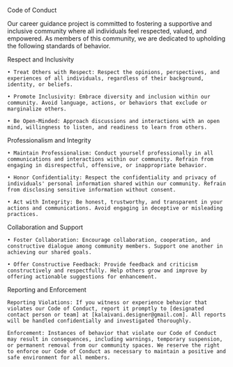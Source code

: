 Code of Conduct


Our career guidance project is committed to fostering a supportive and inclusive community where all individuals feel respected, valued, and empowered. As members of this community, we are dedicated to upholding the following standards of behavior.

Respect and Inclusivity

    • Treat Others with Respect: Respect the opinions, perspectives, and experiences of all individuals, regardless of their background, identity, or beliefs.
      
    • Promote Inclusivity: Embrace diversity and inclusion within our community. Avoid language, actions, or behaviors that exclude or marginalize others.
      
    • Be Open-Minded: Approach discussions and interactions with an open mind, willingness to listen, and readiness to learn from others.
      
Professionalism and Integrity

    • Maintain Professionalism: Conduct yourself professionally in all communications and interactions within our community. Refrain from engaging in disrespectful, offensive, or inappropriate behavior.
      
    • Honor Confidentiality: Respect the confidentiality and privacy of individuals' personal information shared within our community. Refrain from disclosing sensitive information without consent.
      
    • Act with Integrity: Be honest, trustworthy, and transparent in your actions and communications. Avoid engaging in deceptive or misleading practices.

Collaboration and Support

    • Foster Collaboration: Encourage collaboration, cooperation, and constructive dialogue among community members. Support one another in achieving our shared goals.
      
    • Offer Constructive Feedback: Provide feedback and criticism constructively and respectfully. Help others grow and improve by offering actionable suggestions for enhancement.

Reporting and Enforcement

    Reporting Violations: If you witness or experience behavior that violates our Code of Conduct, report it promptly to [designated contact person or team] at [kalaivani.designer@gmail.com]. All reports will be handled confidentially and investigated thoroughly.

    Enforcement: Instances of behavior that violate our Code of Conduct may result in consequences, including warnings, temporary suspension, or permanent removal from our community spaces. We reserve the right to enforce our Code of Conduct as necessary to maintain a positive and safe environment for all members.
